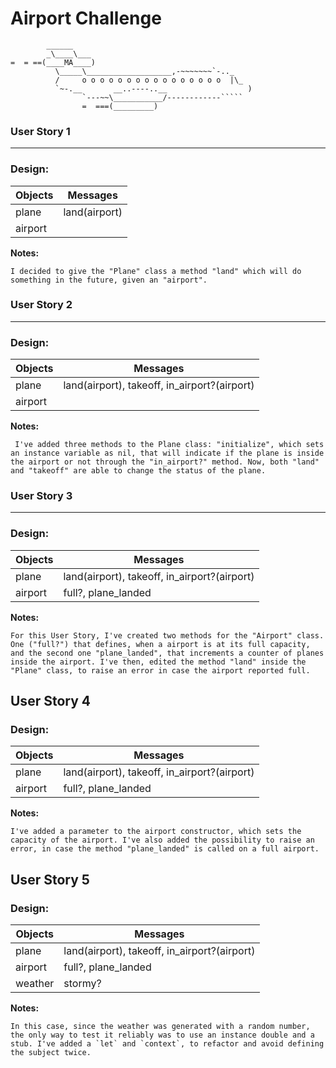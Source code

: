 Airport Challenge
=================

```
        ______
        _\____\___
=  = ==(____MA____)
          \_____\___________________,-~~~~~~~`-.._
          /     o o o o o o o o o o o o o o o o  |\_
          `~-.__       __..----..__                  )
                `---~~\___________/------------`````
                =  ===(_________)

```

### User Story 1
---------

### Design:

Objects  | Messages
------------- | -------------
plane    |  land(airport)
airport  |  

**Notes:**
```
I decided to give the "Plane" class a method "land" which will do something in the future, given an "airport".
```

### User Story 2
---------

### Design:

Objects  | Messages
------------- | -------------
plane    |   land(airport), takeoff, in_airport?(airport)
airport  |  

**Notes:**
```
 I've added three methods to the Plane class: "initialize", which sets an instance variable as nil, that will indicate if the plane is inside the airport or not through the "in_airport?" method. Now, both "land" and "takeoff" are able to change the status of the plane. 
```

### User Story 3
---------

### Design:

Objects  | Messages
------------- | -------------
plane    |  land(airport), takeoff, in_airport?(airport)
airport  |  full?, plane_landed

**Notes:**
```
For this User Story, I've created two methods for the "Airport" class. One ("full?") that defines, when a airport is at its full capacity, and the second one "plane_landed", that increments a counter of planes inside the airport. I've then, edited the method "land" inside the "Plane" class, to raise an error in case the airport reported full.
```

User Story 4
---------

### Design:

Objects  | Messages
------------- | -------------
plane    |  land(airport), takeoff, in_airport?(airport)
airport  |  full?, plane_landed

**Notes:**
```
I've added a parameter to the airport constructor, which sets the capacity of the airport. I've also added the possibility to raise an error, in case the method "plane_landed" is called on a full airport.
```

User Story 5
---------

### Design:

Objects  | Messages
------------- | -------------
plane    |  land(airport), takeoff, in_airport?(airport)
airport  |  full?, plane_landed
weather  |  stormy?

**Notes:**
```
In this case, since the weather was generated with a random number, the only way to test it reliably was to use an instance double and a stub. I've added a `let` and `context`, to refactor and avoid defining the subject twice.
```
